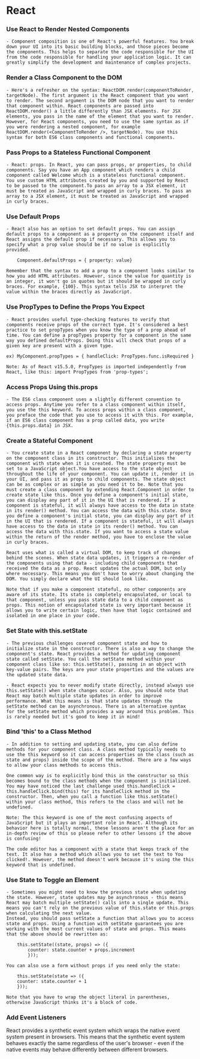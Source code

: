 # React

### Use React to Render Nested Components

    - Component composition is one of React's powerful features. You break down your UI into its basic building blocks, and those pieces become the components. This helps to separate the code responsible for the UI from the code responsible for handling your application logic. It can greatly simplify the development and maintenance of complex projects.

### Render a Class Component to the DOM

    - Here's a refresher on the syntax: ReactDOM.render(componentToRender, targetNode). The first argument is the React component that you want to render. The second argument is the DOM node that you want to render that component within. React components are passed into ReactDOM.render() a little differently than JSX elements. For JSX elements, you pass in the name of the element that you want to render. However, for React components, you need to use the same syntax as if you were rendering a nested component, for example ReactDOM.render(<ComponentToRender />, targetNode). You use this syntax for both ES6 class components and functional components.

### Pass Props to a Stateless Functional Component

    - React: props. In React, you can pass props, or properties, to child components. Say you have an App component which renders a child component called Welcome which is a stateless functional component. You use custom HTML attributes created by you and supported by React to be passed to the component.To pass an array to a JSX element, it must be treated as JavaScript and wrapped in curly braces. To pass an array to a JSX element, it must be treated as JavaScript and wrapped in curly braces.

### Use Default Props

    - React also has an option to set default props. You can assign default props to a component as a property on the component itself and React assigns the default prop if necessary. This allows you to specify what a prop value should be if no value is explicitly provided.

        Component.defaultProps = { property: value}

    Remember that the syntax to add a prop to a component looks similar to how you add HTML attributes. However, since the value for quantity is an integer, it won't go in quotes but it should be wrapped in curly braces. For example, {100}. This syntax tells JSX to interpret the value within the braces directly as JavaScript.


### Use PropTypes to Define the Props You Expect

    - React provides useful type-checking features to verify that components receive props of the correct type. It's considered a best practice to set propTypes when you know the type of a prop ahead of time. You can define a propTypes property for a component in the same way you defined defaultProps. Doing this will check that props of a given key are present with a given type.

    ex) MyComponent.propTypes = { handleClick: PropTypes.func.isRequired }

    Note: As of React v15.5.0, PropTypes is imported independently from React, like this: import PropTypes from 'prop-types';


### Access Props Using this.props

    - The ES6 class component uses a slightly different convention to access props. Anytime you refer to a class component within itself, you use the this keyword. To access props within a class component, you preface the code that you use to access it with this. For example, if an ES6 class component has a prop called data, you write {this.props.data} in JSX.


### Create a Stateful Component

    - You create state in a React component by declaring a state property on the component class in its constructor. This initializes the component with state when it is created. The state property must be set to a JavaScript object.You have access to the state object throughout the life of your component. You can update it, render it in your UI, and pass it as props to child components. The state object can be as complex or as simple as you need it to be. Note that you must create a class component by extending React.Component in order to create state like this. Once you define a component's initial state, you can display any part of it in the UI that is rendered. If a component is stateful, it will always have access to the data in state in its render() method. You can access the data with this.state. Once you define a component's initial state, you can display any part of it in the UI that is rendered. If a component is stateful, it will always have access to the data in state in its render() method. You can access the data with this.state. If you want to access a state value within the return of the render method, you have to enclose the value in curly braces. 

    React uses what is called a virtual DOM, to keep track of changes behind the scenes. When state data updates, it triggers a re-render of the components using that data - including child components that received the data as a prop. React updates the actual DOM, but only where necessary. This means you don't have to worry about changing the DOM. You simply declare what the UI should look like.

    Note that if you make a component stateful, no other components are aware of its state. Its state is completely encapsulated, or local to that component, unless you pass state data to a child component as props. This notion of encapsulated state is very important because it allows you to write certain logic, then have that logic contained and isolated in one place in your code.


### Set State with this.setState

    - The previous challenges covered component state and how to initialize state in the constructor. There is also a way to change the component's state. React provides a method for updating component state called setState. You call the setState method within your component class like so: this.setState(), passing in an object with key-value pairs. The keys are your state properties and the values are the updated state data.

    - React expects you to never modify state directly, instead always use this.setState() when state changes occur. Also, you should note that React may batch multiple state updates in order to improve performance. What this means is that state updates through the setState method can be asynchronous. There is an alternative syntax for the setState method which provides a way around this problem. This is rarely needed but it's good to keep it in mind! 



### Bind 'this' to a Class Method

    - In addition to setting and updating state, you can also define methods for your component class. A class method typically needs to use the this keyword so it can access properties on the class (such as state and props) inside the scope of the method. There are a few ways to allow your class methods to access this.

    One common way is to explicitly bind this in the constructor so this becomes bound to the class methods when the component is initialized. You may have noticed the last challenge used this.handleClick = this.handleClick.bind(this) for its handleClick method in the constructor. Then, when you call a function like this.setState() within your class method, this refers to the class and will not be undefined.

    Note: The this keyword is one of the most confusing aspects of JavaScript but it plays an important role in React. Although its behavior here is totally normal, these lessons aren't the place for an in-depth review of this so please refer to other lessons if the above is confusing!

    The code editor has a component with a state that keeps track of the text. It also has a method which allows you to set the text to You clicked!. However, the method doesn't work because it's using the this keyword that is undefined. 


### Use State to Toggle an Element

    - Sometimes you might need to know the previous state when updating the state. However, state updates may be asynchronous - this means React may batch multiple setState() calls into a single update. This means you can't rely on the previous value of this.state or this.props when calculating the next value.
    Instead, you should pass setState a function that allows you to access state and props. Using a function with setState guarantees you are working with the most current values of state and props. This means that the above should be rewritten as:
    
        this.setState((state, props) => ({
            counter: state.counter + props.increment
            }));

    You can also use a form without props if you need only the state:

        this.setState(state => ({
        counter: state.counter + 1
        }));

    Note that you have to wrap the object literal in parentheses, otherwise JavaScript thinks it's a block of code.

### Add Event Listeners

React provides a synthetic event system which wraps the native event system present in browsers. This means that the synthetic event system behaves exactly the same regardless of the user's browser - even if the native events may behave differently between different browsers.